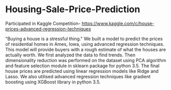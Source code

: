 # Housing-Sale-Price-Prediction

Participated in Kaggle Competition- https://www.kaggle.com/c/house-prices-advanced-regression-techniques


"Buying a house is a stressful thing." 
We built a model to predict the prices of residential homes in Ames, Iowa, using advanced regression techniques. This model will provide buyers with a rough estimate of what the houses are actually worth.  We first analyzed the data to find trends. Then dimensionality reduction was performed on the dataset using PCA algorithm and feature selection module in sklearn package for python 3.5. The final house prices are predicted using linear regression models like Ridge and Lasso. We also utilised advanced regression techniques like gradient boosting using XGBoost library in python 3.5.
